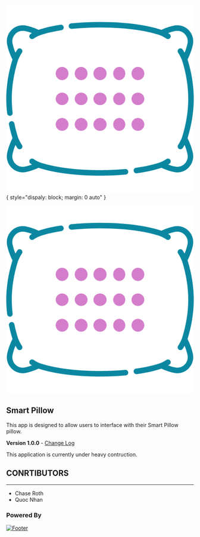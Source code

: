 ![Image](Branding/Images/smart_pillow_logo.png?raw=true){ style="dispaly: block; margin: 0 auto" }

<p align="center">
    <img src="Branding/Images/smart_pillow_logo.png" alt="Smart Pillow Icon"/>
</p>

## Smart Pillow
This app is designed to allow users to interface with their Smart Pillow pillow.

**Version 1.0.0** - [Change Log](CHANGELOG.md)

This application is currently under heavy contruction.

## CONRTIBUTORS
---
- Chase Roth
- Quoc Nhan

### Powered By
[![Footer](https://d585tldpucybw.cloudfront.net/sfimages/default-source/productsimages/justmock/justmock__net_770.png?sfvrsn=b4522579_1)](https://dotnet.microsoft.com/download)